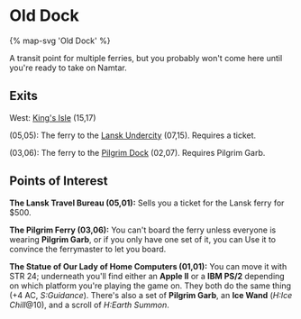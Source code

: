 # Old Dock

{% map-svg 'Old Dock' %}

A transit point for multiple ferries, but you probably won't come here until you're ready to take on Namtar.

## Exits

West: [King's Isle](/dragon-wars/maps/dilmun) (15,17)

(05,05): The ferry to the [Lansk Undercity](/dragon-wars/maps/lansk-undercity) (07,15). Requires a ticket.

(03,06): The ferry to the [Pilgrim Dock](/dragon-wars/maps/pilgrim-dock) (02,07). Requires Pilgrim Garb.

## Points of Interest

**The Lansk Travel Bureau (05,01):** Sells you a ticket for the Lansk ferry for $500.

**The Pilgrim Ferry (03,06):** You can't board the ferry unless everyone is wearing **Pilgrim Garb**, or if you only have one set of it, you can Use it to convince the ferrymaster to let you board.

**The Statue of Our Lady of Home Computers (01,01):** You can move it with STR 24; underneath you'll find either an **Apple II** or a **IBM PS/2** depending on which platform you're playing the game on. They both do the same thing (+4 AC, *S:Guidance*). There's also a set of **Pilgrim Garb**, an **Ice Wand** (*H:Ice Chill*@10), and a scroll of *H:Earth Summon*.
